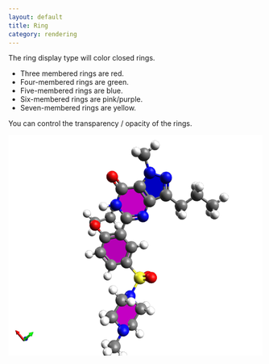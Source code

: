 ```yaml
---
layout: default
title: Ring
category: rendering
---
```




The ring display type will color closed rings.

-   Three membered rings are red.
-   Four-membered rings are green.
-   Five-membered rings are blue.
-   Six-membered rings are pink/purple.
-   Seven-membered rings are yellow.



You can control the transparency / opacity of the rings.



![](Rings.png "Rings.png")



